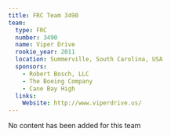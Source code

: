 ```yaml
---
title: FRC Team 3490
team:
  type: FRC
  number: 3490
  name: Viper Drive
  rookie_year: 2011
  location: Summerville, South Carolina, USA
  sponsors:
    - Robert Bosch, LLC
    - The Boeing Company
    - Cane Bay High
  links:
    Website: http://www.viperdrive.us/
---
```

No content has been added for this team
